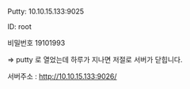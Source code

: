 Putty: 10.10.15.133:9025

ID: root

비밀번호 19101993

=> putty 로 열었는데 하루가 지나면 저절로 서버가 닫힙니다.

서버주소 : http://10.10.15.133:9026/
